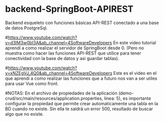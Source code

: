 # backend-SpringBoot-APIREST
Backend esqueleto con funciones básicas  API-REST conectado a una base de datos PostgreSql.

#https://www.youtube.com/watch?v=d3lM3w0bl3A&ab_channel=4SoftwareDevelopers
En este video tutorial aprendí a como realizar el servidor de SpringBoot desde 0. (Pero no muestra como hacer las funciones API-REST que utilice para tener conectividad con la base de datos y asi guardar tablas).

#https://www.youtube.com/watch?v=xNZEgVJ_4Q0&ab_channel=4SoftwareDevelopers
Este es el video en el que aprendí a como realizar las funciones que a futuro nos van a ser utiles para usar Vue como front.

#NOTAS:
En el archivo de propiedades de la aplicación (demo-crud/src/main/resources/application.properties, linea: 5), es importante configurar la propiedad que permite crear automaticamente una tabla en la BD cuando no existe. Sin ella te saldrá un error 500, resultado de buscar algo que no existe.
